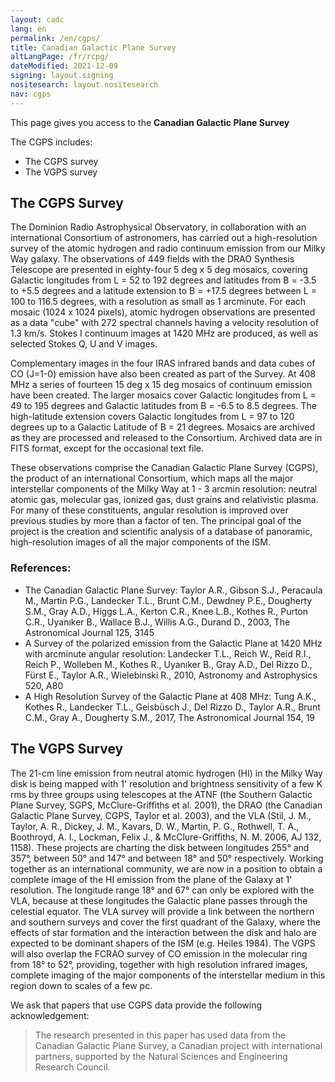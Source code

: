 ```yaml
---
layout: cadc
lang: en
permalink: /en/cgps/
title: Canadian Galactic Plane Survey
altLangPage: /fr/rcpg/
dateModified: 2021-12-09
signing: layout.signing
nositesearch: layout.nositesearch
nav: cgps
---
```

<p>This page gives you access to the <strong>Canadian Galactic Plane Survey</strong></p>
<p> The CGPS includes: </p>
<ul>
	<li>The CGPS survey</li>
	<li>The VGPS survey</li>
</ul>
<h2> The CGPS Survey </h2>
<p>
The Dominion Radio Astrophysical Observatory, in collaboration with an international Consortium of astronomers, has carried out a high-resolution survey of the atomic hydrogen and radio continuum emission from our Milky Way galaxy. The observations of 449 fields with the DRAO Synthesis Telescope are presented in eighty-four 5 deg x 5 deg mosaics, covering Galactic longitudes from L = 52 to 192 degrees and latitudes from B = -3.5 to +5.5 degrees and a latitude extension to B = +17.5 degrees between L = 100 to 116.5 degrees, with a resolution as small as 1 arcminute. For each mosaic (1024 x 1024 pixels), atomic hydrogen observations are presented as a data "cube" with 272 spectral channels having a velocity resolution of 1.3 km/s. Stokes I continuum images at 1420 MHz are produced, as well as selected Stokes Q, U and V images. 
</p>
<p>
Complementary images in the four IRAS infrared bands and data cubes of CO (J=1-0) emission have also been created as part of the Survey. At 408 MHz a series of fourteen 15 deg x 15 deg mosaics of continuum emission have been created. The larger mosaics cover Galactic longitudes from L = 49 to 195 degrees and Galactic latitudes from B = -6.5 to 8.5 degrees. The high-latitude extension covers Galactic longitudes from L = 97 to 120 degrees up to a Galactic Latitude of B = 21 degrees. Mosaics are archived as they are processed and released to the Consortium. Archived data are in FITS format, except for the occasional text file.
</p>
<p>
These observations comprise the Canadian Galactic Plane Survey (CGPS), the product of an international Consortium, which maps all the major interstellar components of the Milky Way at 1 - 3 arcmin resolution: neutral atomic gas, molecular gas, ionized gas, dust grains and relativistic plasma. For many of these constituents, angular resolution is improved over previous studies by more than a factor of ten. The principal goal of the project is the creation and scientific analysis of a database of panoramic, high-resolution images of all the major components of the ISM. 
	     </p>
<h3>References: </h3>
<ul>
<li>
The Canadian Galactic Plane Survey: Taylor A.R., Gibson S.J., Peracaula M., Martin P.G., Landecker T.L., Brunt C.M., Dewdney P.E., Dougherty S.M., Gray A.D., Higgs L.A., Kerton C.R., Knee L.B., Kothes R., Purton C.R., Uyanıker B., Wallace B.J., Willis A.G., Durand D., 2003, The Astronomical Journal 125, 3145
</li>
<li>
A Survey of the polarized emission from the Galactic Plane at 1420 MHz with arcminute angular resolution: Landecker T.L., Reich W., Reid R.I., Reich P., Wolleben M., Kothes R., Uyanıker B., Gray A.D., Del Rizzo D., Fürst E., Taylor A.R., Wielebinski R., 2010, Astronomy and Astrophysics 520, A80
</li>
<li>
A High Resolution Survey of the Galactic Plane at 408 MHz: Tung A.K., Kothes R., Landecker T.L., Geisbüsch J., Del Rizzo D., Taylor A.R., Brunt C.M., Gray A., Dougherty S.M., 2017, The Astronomical Journal 154, 19
</ul>
<h2> The VGPS Survey </h2>
<p>
The 21-cm line emission from neutral atomic hydrogen (HI) in the Milky Way disk is being mapped with 1' resolution and brightness sensitivity of a few K rms by three groups using telescopes at the ATNF (the Southern Galactic Plane Survey, SGPS, McClure-Griffiths et al. 2001), the DRAO (the Canadian Galactic Plane Survey, CGPS, Taylor et al. 2003), and the VLA (Stil, J. M., Taylor, A. R., Dickey, J. M., Kavars, D. W., Martin, P. G., Rothwell, T. A., Boothroyd, A. I., Lockman, Felix J., & McClure-Griffiths, N. M. 2006, AJ 132, 1158). These projects are charting the disk between longitudes 255° and 357°, between 50° and 147° and between 18° and 50° respectively. Working together as an international community, we are now in a position to obtain a complete image of the HI emission from the plane of the Galaxy at 1' resolution. The longitude range 18° and 67° can only be explored with the VLA, because at these longitudes the Galactic plane passes through the celestial equator. The VLA survey will provide a link between the northern and southern surveys and cover the first quadrant of the Galaxy, where the effects of star formation and the interaction between the disk and halo are expected to be dominant shapers of the ISM (e.g. Heiles 1984). The VGPS will also overlap the FCRAO survey of CO emission in the molecular ring from 18° to 52°, providing, together with high resolution infrared images, complete imaging of the major components of the interstellar medium in this region down to scales of a few pc.
</p>
<p>
We ask that papers that use CGPS data provide the following acknowledgement:
</p>
<blockquote>
The research presented in this paper has used data from the Canadian Galactic Plane Survey, a Canadian project with international partners, supported by the Natural Sciences and Engineering Research Council.
</blockquote>
